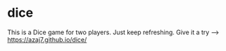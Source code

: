 # dice
This is a Dice game for two players. Just keep refreshing.
Give it a try --> https://azaj7.github.io/dice/ 
